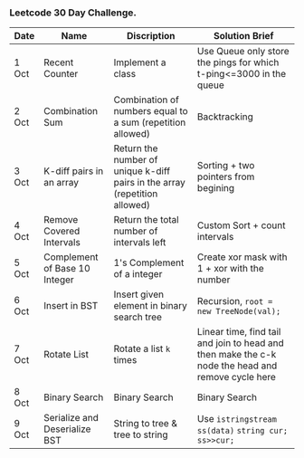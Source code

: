 ### Leetcode 30 Day Challenge.

|Date|Name|Discription|Solution Brief|
|----|----|-----------|--------------|
|1 Oct|Recent Counter|Implement a class|Use Queue only store the pings for which t-ping<=3000 in the queue|
|2 Oct|Combination Sum|Combination of numbers equal to a sum (repetition allowed)|Backtracking|
|3 Oct|K-diff pairs in an array|Return the number of unique k-diff pairs in the array (repetition allowed)|Sorting + two pointers from begining|
|4 Oct|Remove Covered Intervals|Return the total number of intervals left|Custom Sort + count intervals|
|5 Oct|Complement of Base 10 Integer|1's Complement of a integer|Create xor mask with 1 + xor with the number|
|6 Oct|Insert in BST|Insert given element in binary search tree|Recursion, `root = new TreeNode(val);`|
|7 Oct|Rotate List|Rotate a list `k` times|Linear time, find tail and join to head and then make the c-k node the head and remove cycle here|
|8 Oct|Binary Search|Binary Search|Binary Search|
|9 Oct|Serialize and Deserialize BST|String to tree & tree to string|Use `istringstream ss(data)` `string cur; ss>>cur;`|
